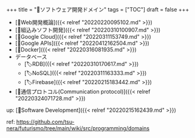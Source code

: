 +++
title = "📂ソフトウェア開発ドメイン"
tags = ["TOC"]
draft = false
+++

-   [📝Web開発概論]({{< relref "20220220095102.md" >}})
-   [📝組込みソフト開発]({{< relref "20220310100907.md" >}})
-   [📝Google Cloud]({{< relref "20220311153749.md" >}})
-   [📝Google APIs]({{< relref "20220412162504.md" >}})
-   [📝Docker]({{< relref "20220316081935.md" >}})
-   データベース
    -   [🏷RDB]({{< relref "20220310170617.md" >}})
    -   [🏷NoSQL]({{< relref "20220311163333.md" >}})
    -   [🏷Firebase]({{< relref "20220215183442.md" >}})
-   [📝通信プロトコル(Communication protocol)]({{< relref "20220324071728.md" >}})

up: [📂Software Development]({{< relref "20220215162439.md" >}})

ref: <https://github.com/tsu-nera/futurismo/tree/main/wiki/src/programming/domains>
